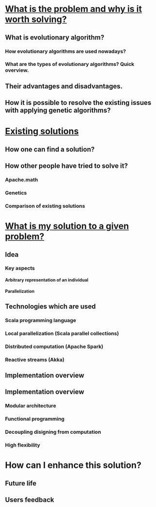 # [What is the problem and why is it worth solving?](1/1.md)

## What is evolutionary algorithm?
### How evolutionary algorithms are used nowadays?
### What are the types of evolutionary algorithms? Quick overview.

## Their advantages and disadvantages.

## How it is possible to resolve the existing issues with applying genetic algorithms?


# [Existing solutions](2/2.md)

## How one can find a solution?

## How other people have tried to solve it?
### Apache.math
### Genetics
### Comparison of existing solutions


# [What is my solution to a given problem?](3/3.md)

## Idea
### Key aspects 

#### Arbitrary representation of an individual
#### Parallelization

## Technologies which are used
### Scala programming language
### Local parallelization (Scala parallel collections)
### Distributed computation (Apache Spark)
### Reactive streams (Akka)

## Implementation overview


## Implementation overview
### Modular architecture
### Functional programming
### Decoupling disigning from computation
### High flexibility

# How can I enhance this solution?

## Future life

## Users feedback